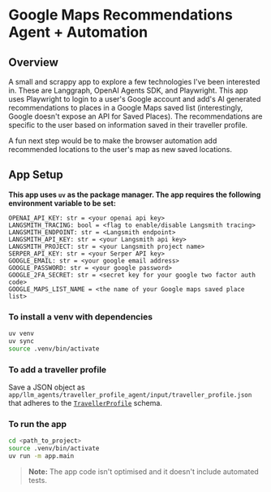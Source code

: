 # Google Maps Recommendations Agent + Automation

## Overview

A small and scrappy app to explore a few technologies I've been interested in. These are Langgraph, OpenAI Agents SDK, and Playwright. This app uses Playwright to login to a user's Google account and add's AI generated recommendations to places in a Google Maps saved list (interestingly, Google doesn't expose an API for Saved Places). The recommendations are specific to the user based on information saved in their traveller profile.


A fun next step would be to make the browser automation add recommended locations to the user's map as new saved locations.


## App Setup

**This app uses `uv` as the package manager. The app requires the following environment variable to be set:**

```env
OPENAI_API_KEY: str = <your openai api key>
LANGSMITH_TRACING: bool = <flag to enable/disable Langsmith tracing>
LANGSMITH_ENDPOINT: str = <Langsmith endpoint>
LANGSMITH_API_KEY: str = <your Langsmith api key>
LANGSMITH_PROJECT: str = <your Langsmith project name>
SERPER_API_KEY: str = <your Serper API key>
GOOGLE_EMAIL: str = <your google email address>
GOOGLE_PASSWORD: str = <your google password>
GOOGLE_2FA_SECRET: str = <secret key for your google two factor auth code>
GOOGLE_MAPS_LIST_NAME = <the name of your Google maps saved place list>
```

### To install a venv with dependencies

```bash
uv venv
uv sync
source .venv/bin/activate
```

### To add a traveller profile

Save a JSON object as `app/llm_agents/traveller_profile_agent/input/traveller_profile.json` that adheres to the [`TravellerProfile`](app/llm_agents/traveller_profile_agent/models.py) schema.


### To run the app

```bash
cd <path_to_project>
source .venv/bin/activate
uv run -m app.main
```


> **Note:** The app code isn't optimised and it doesn't include automated tests.